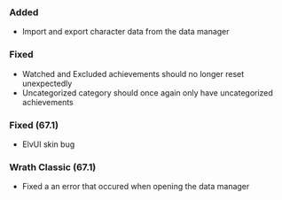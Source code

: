<p><h3>Added</h3></p>
<ul>
<li>Import and export character data from the data manager</li>
</ul>
<p><h3>Fixed</h3></p>
<ul>
<li>Watched and Excluded achievements should no longer reset unexpectedly</li>
<li>Uncategorized category should once again only have uncategorized achievements</li>
</ul>
<p><h3>Fixed (67.1)</h3></p>
<ul>
<li>ElvUI skin bug</li>
</ul>
<p><h3>Wrath Classic (67.1)</h3></p>
<ul>
<li>Fixed a an error that occured when opening the data manager</li>
</ul>
